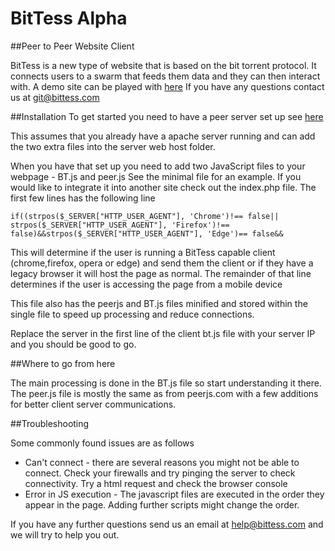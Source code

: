 # BitTess Alpha
##Peer to Peer Website Client

BitTess is a new type of website that is based on the bit torrent protocol.
It connects users to a swarm that feeds them data and they can then interact with.
A demo site can be played with [here](http://www.bittess.com/demo/)
If you have any questions contact us at git@bittess.com

##Installation
To get started you need to have a peer server set up see [here](https://github.com/BitTess/Server)

This assumes that you already have a apache server running and can add the two extra files into the server web host folder.

When you have that set up you need to add two JavaScript files to your webpage - BT.js and peer.js
See the minimal file for an example.
If you would like to integrate it into another site check out the index.php file.
The first few lines has the following line
```
if((strpos($_SERVER["HTTP_USER_AGENT"], 'Chrome')!== false|| strpos($_SERVER["HTTP_USER_AGENT"], 'Firefox')!== false)&&strpos($_SERVER["HTTP_USER_AGENT"], 'Edge')== false&&
```
This will determine if the user is running a BitTess capable client (chrome,firefox, opera or edge) and send them the client or if they have a legacy browser it will host the page as normal.
The remainder of that line determines if the user is accessing the page from a mobile device 

This file also has the peerjs and BT.js files minified and stored within the single file to speed up processing and reduce connections. 

Replace the server in the first line of the client bt.js file with your server IP and you should be good to go.

##Where to go from here

The main processing is done in the BT.js file so start understanding it there. 
The peer.js file is mostly the same as from peerjs.com with a few additions for better client server communications.


##Troubleshooting

Some commonly found issues are as follows

* Can't connect - there are several reasons you might not be able to connect. Check your firewalls and try pinging the server to check connectivity. Try a html request and check the browser console
* Error in JS execution - The javascript files are executed in the order they appear in the page. Adding further scripts might change the order. 

If you have any further questions send us an email at help@bittess.com and we will try to help you out.
